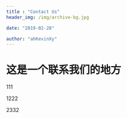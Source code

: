 ```yaml
---
title : "Contact Us"
header_img: /img/archive-bg.jpg

date: "2019-02-28"

author: "ahKevinXy"
---
```



# 这是一个联系我们的地方

111

1222

2332
